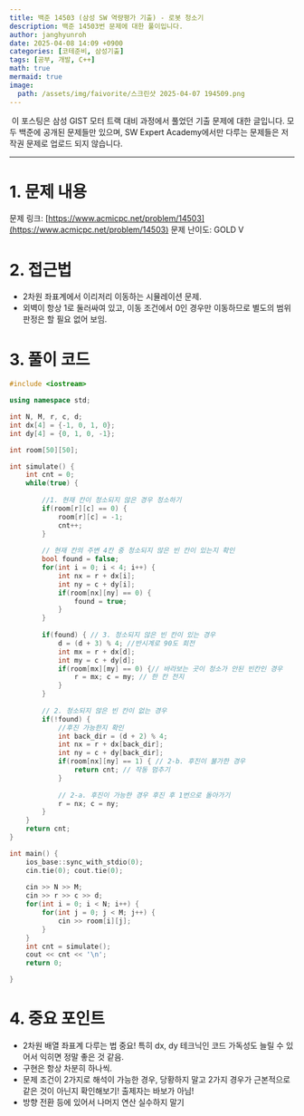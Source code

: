 ```yaml
---
title: 백준 14503 (삼성 SW 역량평가 기출) - 로봇 청소기
description: 백준 14503번 문제에 대한 풀이입니다. 
author: janghyunroh
date: 2025-04-08 14:09 +0900
categories: [코테준비, 삼성기출]
tags: [공부, 개발, C++]
math: true
mermaid: true
image: 
  path: /assets/img/faivorite/스크린샷 2025-04-07 194509.png
---
```


 &nbsp;이 포스팅은 삼성 GIST 모터 트랙 대비 과정에서 풀었던 기출 문제에 대한 글입니다.
 모두 백준에 공개된 문제들만 있으며, SW Expert Academy에서만 다루는 문제들은 저작권 문제로 업로드 되지 않습니다.  

---

# 1. 문제 내용

문제 링크: [https://www.acmicpc.net/problem/14503](https://www.acmicpc.net/problem/14503)
문제 난이도: GOLD V

# 2. 접근법

- 2차원 좌표계에서 이리저리 이동하는 시뮬레이션 문제. 
- 외벽이 항상 1로 둘러싸여 있고, 이동 조건에서 0인 경우만 이동하므로 별도의 범위 판정은 할 필요 없어 보임. 


# 3. 풀이 코드

```c++
#include <iostream>

using namespace std;

int N, M, r, c, d;
int dx[4] = {-1, 0, 1, 0};
int dy[4] = {0, 1, 0, -1};

int room[50][50];

int simulate() {
    int cnt = 0;
    while(true) {
        
        //1. 현재 칸이 청소되지 않은 경우 청소하기
        if(room[r][c] == 0) {
            room[r][c] = -1;
            cnt++;
        }
        
        // 현재 칸의 주변 4칸 중 청소되지 않은 빈 칸이 있는지 확인
        bool found = false;
        for(int i = 0; i < 4; i++) {
            int nx = r + dx[i];
            int ny = c + dy[i];
            if(room[nx][ny] == 0) { 
                found = true;
            }
        }
        
        if(found) { // 3. 청소되지 않은 빈 칸이 있는 경우
            d = (d + 3) % 4; //반시계로 90도 회전
            int mx = r + dx[d];
            int my = c + dy[d];
            if(room[mx][my] == 0) {// 바라보는 곳이 청소가 안된 빈칸인 경우
                r = mx; c = my; // 한 칸 전지 
            }
        }
        
        // 2. 청소되지 않은 빈 칸이 없는 경우
        if(!found) {
            //후진 가능한지 확인
            int back_dir = (d + 2) % 4;
            int nx = r + dx[back_dir];
            int ny = c + dy[back_dir];
            if(room[nx][ny] == 1) { // 2-b. 후진이 불가한 경우
                return cnt; // 작동 멈추기
            }
            
            // 2-a. 후진이 가능한 경우 후진 후 1번으로 돌아가기
            r = nx; c = ny;
        } 
    }
    return cnt;
}

int main() {
    ios_base::sync_with_stdio(0);
    cin.tie(0); cout.tie(0);
    
    cin >> N >> M;
    cin >> r >> c >> d;
    for(int i = 0; i < N; i++) {
        for(int j = 0; j < M; j++) {
            cin >> room[i][j];
        }
    }
    int cnt = simulate();
    cout << cnt << '\n';
    return 0;

}

```

# 4. 중요 포인트

- 2차원 배열 좌표계 다루는 법 중요! 특히 dx, dy 테크닉인 코드 가독성도 늘릴 수 있어서 익히면 정말 좋은 것 같음.
- 구현은 항상 차분히 하나씩. 
- 문제 조건이 2가지로 해석이 가능한 경우, 당황하지 말고 2가지 경우가 근본적으로 같은 것이 아닌지 확인해보기! 출제자는 바보가 아님! 
- 방향 전환 등에 있어서 나머지 연산 실수하지 말기
